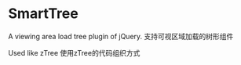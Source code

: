 # SmartTree
A viewing area load tree plugin of jQuery.
支持可视区域加载的树形组件

Used like zTree
使用zTree的代码组织方式
